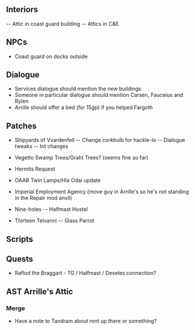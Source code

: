 ## Interiors
-- Attic in coast guard building
-- Attics in C&E

## NPCs
* Coast guard on docks outside

## Dialogue
* Services dialogue should mention the new buildings
* Someone in particular dialogue should mention Carsen, Fauceius and Rylen
* Arrille should offer a bed (for 15gp) if you helped Fargoth

## Patches
* Shipyards of Vvardenfell
-- Change corkbulb for hackle-lo
-- Dialogue tweaks
-- Int changes
* Vegetto Swamp Trees/Graht Trees? (seems fine so far)
* Hermits Request
* OAAB Twin Lamps/Hla Odai update
* Imperial Employment Agency (move guy in Arrille's so he's not standing in the Repair mod anvil)

* Nine-holes 
-- Halfmast Hostel

* Thirteen Telvanni
-- Glass Parrot

## Scripts

## Quests
* Raflod the Braggart - TG / Halfmast / Deseles connection?

## AST Arrille's Attic
### Merge
* Have a note to Tandram about rent up there or something?